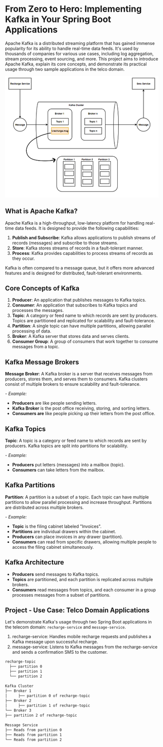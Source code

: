 # From Zero to Hero: Implementing Kafka in Your Spring Boot Applications

Apache Kafka is a distributed streaming platform that has gained immense popularity for its ability to handle real-time data feeds. It's used by thousands of companies for various use cases, including log aggregation, stream processing, event sourcing, and more. This project aims to introduce Apache Kafka, explain its core concepts, and demonstrate its practical usage through two sample applications in the telco domain.

![alt text](./assets/dg.png)

## What is Apache Kafka?
Apache Kafka is a high-throughput, low-latency platform for handling real-time data feeds. It is designed to provide the following capabilities:

1. **Publish and Subscribe**: Kafka allows applications to publish streams of records (messages) and subscribe to those streams.
2. **Store**: Kafka stores streams of records in a fault-tolerant manner.
3. **Process**: Kafka provides capabilities to process streams of records as they occur.

Kafka is often compared to a message queue, but it offers more advanced features and is designed for distributed, fault-tolerant environments.

## Core Concepts of Kafka

1. **Producer**: An application that publishes messages to Kafka topics.
2. **Consumer**: An application that subscribes to Kafka topics and processes the messages.
3. **Topic**: A category or feed name to which records are sent by producers. Topics are partitioned and replicated for scalability and fault-tolerance.
4. **Partition**: A single topic can have multiple partitions, allowing parallel processing of data.
5. **Broker**: A Kafka server that stores data and serves clients.
6. **Consumer Group**: A group of consumers that work together to consume messages from a topic.

## Kafka Message Brokers
**Message Broker**: A Kafka broker is a server that receives messages from producers, stores them, and serves them to consumers. Kafka clusters consist of multiple brokers to ensure scalability and fault-tolerance.

_- Example:_
  - **Producers** are like people sending letters.
  - **Kafka Broker** is the post office receiving, storing, and sorting letters.
  - **Consumers are** like people picking up their letters from the post office.

## Kafka Topics
**Topic**: A topic is a category or feed name to which records are sent by producers. Kafka topics are split into partitions for scalability.

_- Example:_
  - **Producers** put letters (messages) into a mailbox (topic).
  - **Consumers** can take letters from the mailbox.

## Kafka Partitions
**Partition**: A partition is a subset of a topic. Each topic can have multiple partitions to allow parallel processing and increase throughput. Partitions are distributed across multiple brokers.

_- Example:_
  - **Topic** is the filing cabinet labeled "Invoices".
  - **Partitions** are individual drawers within the cabinet.
  - **Producers** can place invoices in any drawer (partition).
  - **Consumers** can read from specific drawers, allowing multiple people to access the filing cabinet simultaneously.

## Kafka Architecture

- **Producers** send messages to Kafka topics.
- **Topics** are partitioned, and each partition is replicated across multiple brokers.
- **Consumers** read messages from topics, and each consumer in a group processes messages from a subset of partitions.

## Project - Use Case: Telco Domain Applications
Let's demonstrate Kafka's usage through two Spring Boot applications in the telecom domain: `recharge-service` and `message-service`.

1. recharge-service: Handles mobile recharge requests and publishes a Kafka message upon successful recharge.
2. message-service: Listens to Kafka messages from the recharge-service and sends a confirmation SMS to the customer.

```angular2html
recharge-topic
  ├── partition 0
  ├── partition 1
  └── partition 2

Kafka Cluster
├── Broker 1
│     ├── partition 0 of recharge-topic
├── Broker 2
│     ├── partition 1 of recharge-topic
└── Broker 3
├── partition 2 of recharge-topic

Message Service
├── Reads from partition 0
├── Reads from partition 1
└── Reads from partition 2
```
